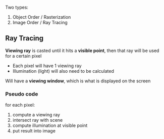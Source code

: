 Two types:
1. Object Order / Rasterization
2. Image Order / Ray Tracing
## Ray Tracing
**Viewing ray** is casted until it hits a **visible point**, then that ray will be used for a certain pixel
- Each pixel will have 1 viewing ray
- Illumination (light) will also need to be calculated

Will have a **viewing window**, which is what is displayed on the screen
### Pseudo code
for each pixel:
1. compute a viewing ray
2. intersect ray with scene
3. compute illumination at visible point
4. put result into image